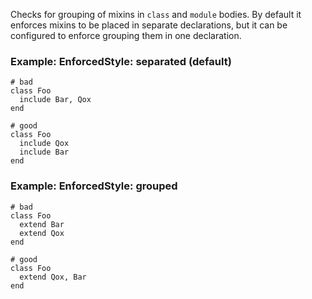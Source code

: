 Checks for grouping of mixins in `class` and `module` bodies.
By default it enforces mixins to be placed in separate declarations,
but it can be configured to enforce grouping them in one declaration.

### Example: EnforcedStyle: separated (default)
    # bad
    class Foo
      include Bar, Qox
    end

    # good
    class Foo
      include Qox
      include Bar
    end

### Example: EnforcedStyle: grouped
    # bad
    class Foo
      extend Bar
      extend Qox
    end

    # good
    class Foo
      extend Qox, Bar
    end